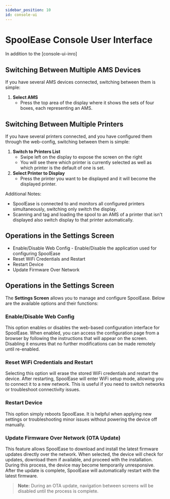 ```yaml
---
sidebar_position: 10 
id: console-ui
---
```


# SpoolEase Console User Interface
In addition to the [console-ui-inro]

## Switching Between Multiple AMS Devices

If you have several AMS devices connected, switching between them is simple:

1. **Select AMS**  
   - Press the top area of the display where it shows the sets of four boxes, each representing an AMS.

## Switching Between Multiple Printers

If you have several printers connected, and you have configured them through the web-config, switching between them is simple:

1. **Switch to Printers List**  
   - Swipe left on the display to expose the screen on the right
   - You will see there which printer is currently selected as well as which printer is the default of one is set.
2. **Select Printer to Display**  
   - Press the printer you want to be displayed and it will become the displayed printer.

Additional Notes:
- SpoolEase is connected to and monitors all configured printers simultaneously, switching only switch the display.
- Scanning and tag and loading the spool to an AMS of a printer that isn't displayed also switch display to that printer automatically.

## Operations in the Settings Screen

- Enable/Disable Web Config - Enable/Disable the application used for configuring SpoolEase
- Reset WiFi Credentials and Restart
- Restart Device
- Update Firmware Over Network


## Operations in the Settings Screen

The **Settings Screen** allows you to manage and configure SpoolEase. Below are the available options and their functions:

### Enable/Disable Web Config
This option enables or disables the web-based configuration interface for SpoolEase. When enabled, you can access the configuration page from a browser by following the instructions that will appear on the screen. Disabling it ensures that no further modifications can be made remotely until re-enabled.

### Reset WiFi Credentials and Restart
Selecting this option will erase the stored WiFi credentials and restart the device. After restarting, SpoolEase will enter WiFi setup mode, allowing you to connect it to a new network. This is useful if you need to switch networks or troubleshoot connectivity issues.

### Restart Device
This option simply reboots SpoolEase. It is helpful when applying new settings or troubleshooting minor issues without powering the device off manually.

### Update Firmware Over Network (OTA Update)
This feature allows SpoolEase to download and install the latest firmware updates directly over the network. When selected, the device will check for updates, download them if available, and proceed with the installation. During this process, the device may become temporarily unresponsive. After the update is complete, SpoolEase will automatically restart with the latest firmware.

> **Note:** During an OTA update, navigation between screens will be disabled until the process is complete.
